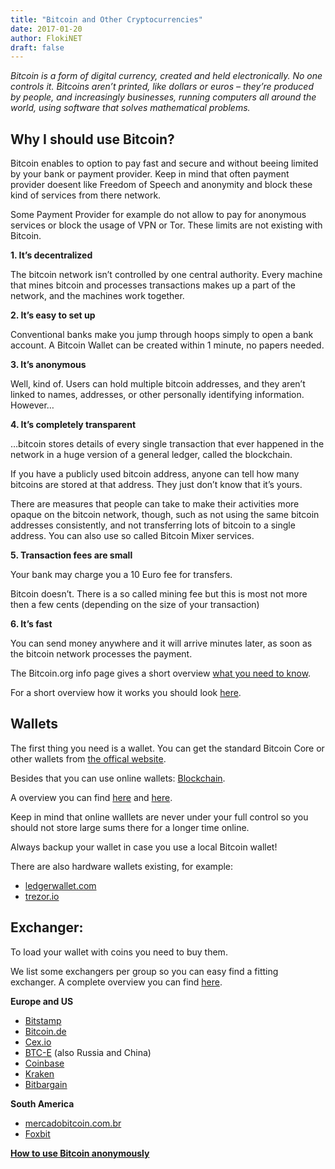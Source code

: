 ```yaml
---
title: "Bitcoin and Other Cryptocurrencies"
date: 2017-01-20
author: FlokiNET
draft: false
---	
```


_Bitcoin is a form of digital currency, created and held electronically. No one controls it. Bitcoins aren’t printed, like dollars or euros – they’re produced by people, and increasingly businesses, running computers all around the world, using software that solves mathematical problems._

## Why I should use Bitcoin?

Bitcoin enables to option to pay fast and secure and without beeing limited by your bank or payment provider. Keep in mind that often payment provider doesent like Freedom of Speech and anonymity and block these kind of services from there network.

Some Payment Provider for example do not allow to pay for anonymous services or block the usage of VPN or Tor. These limits are not existing with Bitcoin.

**1. It’s decentralized**

The bitcoin network isn’t controlled by one central authority. Every machine that mines bitcoin and processes transactions makes up a part of the network, and the machines work together.

**2. It’s easy to set up**

Conventional banks make you jump through hoops simply to open a bank account. A Bitcoin Wallet can be created within 1 minute, no papers needed.

**3. It’s anonymous**

Well, kind of. Users can hold multiple bitcoin addresses, and they aren’t linked to names, addresses, or other personally identifying information. However…

**4. It’s completely transparent**

…bitcoin stores details of every single transaction that ever happened in the network in a huge version of a general ledger, called the blockchain.

If you have a publicly used bitcoin address, anyone can tell how many bitcoins are stored at that address. They just don’t know that it’s yours.

There are measures that people can take to make their activities more opaque on the bitcoin network, though, such as not using the same bitcoin addresses consistently, and not transferring lots of bitcoin to a single address. You can also use so called Bitcoin Mixer services.

**5. Transaction fees are small**

Your bank may charge you a 10 Euro fee for transfers.

Bitcoin doesn’t. There is a so called mining fee but this is most not more then a few cents (depending on the size of your transaction)

**6. It’s fast**

You can send money anywhere and it will arrive minutes later, as soon as the bitcoin network processes the payment.

The Bitcoin.org info page gives a short overview [what you need to know](https://bitcoin.org/en/you-need-to-know).

For a short overview how it works you should look [here](https://bitcoin.org/en/how-it-works).

 
## Wallets

The first thing you need is a wallet. You can get the standard Bitcoin Core or other wallets from [the offical website](https://bitcoin.org/en/choose-your-wallet).

Besides that you can use online wallets: [Blockchain](https://blockchain.info/wallet/#/).

A overview you can find [here](https://www.buybitcoinworldwide.com/wallets/) and [here](https://bitcoin.org/en/choose-your-wallet).

Keep in mind that online walllets are never under your full control so you should not store large sums there for a longer time online.

Always backup your wallet in case you use a local Bitcoin wallet!

 

There are also hardware wallets existing, for example:
* [ledgerwallet.com](https://www.ledgerwallet.com/)
* [trezor.io](https://trezor.io/)

## Exchanger:

To load your wallet with coins you need to buy them.

We list some exchangers per group so you can easy find a fitting exchanger.  A complete overview you can find [here](https://www.buybitcoinworldwide.com/).

**Europe and US**
* [Bitstamp](https://www.bitstamp.net/)
* [Bitcoin.de](https://www.bitcoin.de/)
* [Cex.io](https://cex.io/)
* [BTC-E](https://btc-e.com/) (also Russia and China)
* [Coinbase](https://www.coinbase.com/)
* [Kraken](https://www.kraken.com/)
* [Bitbargain](https://bitbargain.co.uk/)

**South America**
* [mercadobitcoin.com.br](https://www.mercadobitcoin.com.br/)
* [Foxbit](https://foxbit.com.br/)

**[How to use Bitcoin anonymously](https://coinmixer.se/en/bitcoin-mixing-service/how-to-use-bitcoin-anonymously/)**